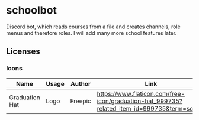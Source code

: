 # schoolbot
Discord bot, which reads courses from a file and creates channels, role menus and therefore roles. I will add many more school features later.


## Licenses
### Icons
Name | Usage | Author | Link
---- | ----- | ------ | ----
Graduation Hat | Logo | Freepic | https://www.flaticon.com/free-icon/graduation-hat_999735?related_item_id=999735&term=school
